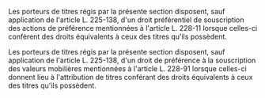   
Les porteurs de titres régis par la présente section disposent, sauf application de l'article L. 225-138, d'un droit préférentiel de souscription des actions de préférence mentionnées à l'article L. 228-11 lorsque celles-ci confèrent des droits équivalents à ceux des titres qu'ils possèdent.   

  
Les porteurs de titres régis par la présente section disposent, sauf application de l'article L. 225-138, d'un droit de préférence à la souscription des valeurs mobilières mentionnées à l'article L. 228-91 lorsque celles-ci donnent lieu à l'attribution de titres conférant des droits équivalents à ceux des titres qu'ils possèdent.  
